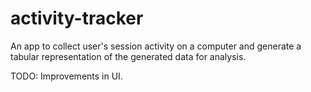 # activity-tracker
An app to collect user's session activity on a computer and generate a tabular representation of the generated data for analysis.

TODO: Improvements in UI.
